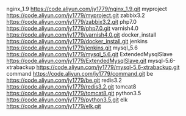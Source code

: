 nginx_1.9
https://code.aliyun.com/jy1779/nginx_1.9.git
myproject
https://code.aliyun.com/jy1779/myproject.git
zabbix3.2
https://code.aliyun.com/jy1779/zabbix3.2.git
php7.0
https://code.aliyun.com/jy1779/php7.0.git
varnish4.0
https://code.aliyun.com/jy1779/varnish4.0.git
docker_install
https://code.aliyun.com/jy1779/docker_install.git
jenkins
https://code.aliyun.com/jy1779/jenkins.git
mysql_5.6
https://code.aliyun.com/jy1779/mysql_5.6.git
ExtendedMysqlSlave
https://code.aliyun.com/jy1779/ExtendedMysqlSlave.git
mysql-5.6-xtrabackup
https://code.aliyun.com/jy1779/mysql-5.6-xtrabackup.git
command
https://code.aliyun.com/jy1779/command.git
be
https://code.aliyun.com/jy1779/be.git
redis3.2
https://code.aliyun.com/jy1779/redis3.2.git
tomcat8
https://code.aliyun.com/jy1779/tomcat8.git
python3.5
https://code.aliyun.com/jy1779/python3.5.git
elk
https://code.aliyun.com/jy1779/elk.git
